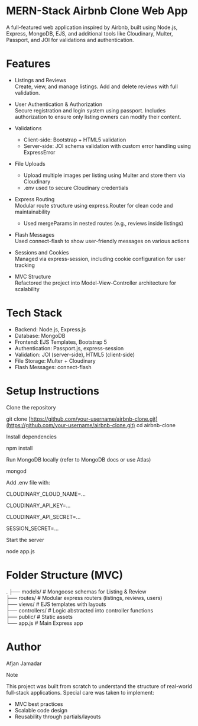 # MERN-Stack Airbnb Clone Web App

A full-featured web application inspired by Airbnb, built using Node.js, Express, MongoDB, EJS, and additional tools like Cloudinary, Multer, Passport, and JOI for validations and authentication.

 # Features

- Listings and Reviews  
  Create, view, and manage listings. Add and delete reviews with full validation.

- User Authentication & Authorization  
  Secure registration and login system using passport. Includes authorization to ensure only listing owners can modify their content.

- Validations  
  - Client-side: Bootstrap + HTML5 validation  
  - Server-side: JOI schema validation with custom error handling using ExpressError

- File Uploads  
  - Upload multiple images per listing using Multer and store them via Cloudinary  
  - .env used to secure Cloudinary credentials

- Express Routing  
  Modular route structure using express.Router for clean code and maintainability  
  - Used mergeParams in nested routes (e.g., reviews inside listings)

- Flash Messages  
  Used connect-flash to show user-friendly messages on various actions

- Sessions and Cookies  
  Managed via express-session, including cookie configuration for user tracking

- MVC Structure  
  Refactored the project into Model-View-Controller architecture for scalability
 # Tech Stack

- Backend: Node.js, Express.js
- Database: MongoDB
- Frontend: EJS Templates, Bootstrap 5
- Authentication: Passport.js, express-session
- Validation: JOI (server-side), HTML5 (client-side)
- File Storage: Multer + Cloudinary
- Flash Messages: connect-flash

 # Setup Instructions

 Clone the repository

git clone [https://github.com/your-username/airbnb-clone.git](https://github.com/your-username/airbnb-clone.git)
cd airbnb-clone

 Install dependencies

npm install

 Run MongoDB locally (refer to MongoDB docs or use Atlas)

mongod

 Add .env file with:

 CLOUDINARY\_CLOUD\_NAME=...

 CLOUDINARY\_API\_KEY=...

 CLOUDINARY\_API\_SECRET=...

 SESSION\_SECRET=...

 Start the server

node app.js



# Folder Structure (MVC)

.
├── models/          # Mongoose schemas for Listing & Review  
├── routes/          # Modular express routers (listings, reviews, users)  
├── views/           # EJS templates with layouts  
├── controllers/     # Logic abstracted into controller functions  
├── public/          # Static assets  
└── app.js           # Main Express app

# Author

Afjan Jamadar  


 Note

This project was built from scratch to understand the structure of real-world full-stack applications. Special care was taken to implement:
- MVC best practices
- Scalable code design
- Reusability through partials/layouts


